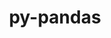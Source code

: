 ---
title: "py-pandas"
layout: cache
categories: [package, v0.20.3]
meta: {"versions": ["1.3.5", "1.5.3"], "compilers": ["gcc@=11.1.0", "gcc@=11.4.0", "gcc@=7.5.0"], "oss": ["ubuntu18.04", "ubuntu20.04", "ubuntu22.04"], "platforms": ["linux"], "targets": ["ppc64le", "x86_64_v3"], "stacks": ["data-vis-sdk", "e4s", "e4s-power", "ml-linux-x86_64-cpu", "ml-linux-x86_64-cuda", "ml-linux-x86_64-rocm", "radiuss", "root"], "num_specs": 11, "num_specs_by_stack": {"radiuss": 1, "root": 11, "e4s-power": 2, "data-vis-sdk": 4, "e4s": 2, "ml-linux-x86_64-cuda": 2, "ml-linux-x86_64-rocm": 2, "ml-linux-x86_64-cpu": 2}}
spec_details: [{"hash": "hmxmnh3gwlzmx5z23k7tmubzbiup3bzn", "compiler": "gcc@=7.5.0", "versions": ["1.5.3"], "os": "ubuntu18.04", "platform": "linux", "target": "x86_64_v3", "variants": ["build_system=python_pip"], "stacks": ["radiuss", "root"], "size": "-", "tarball": "https://binaries.spack.io/releases/v0.20.3/build_cache/linux-ubuntu18.04-x86_64_v3/gcc-7.5.0/py-pandas-1.5.3/linux-ubuntu18.04-x86_64_v3-gcc-7.5.0-py-pandas-1.5.3-hmxmnh3gwlzmx5z23k7tmubzbiup3bzn.spack"}, {"hash": "7atpplqvqbtr4i7smk76cgojihzg6oyz", "compiler": "gcc@=11.1.0", "versions": ["1.5.3"], "os": "ubuntu20.04", "platform": "linux", "target": "ppc64le", "variants": ["build_system=python_pip"], "stacks": ["root", "e4s-power"], "size": "-", "tarball": "https://binaries.spack.io/releases/v0.20.3/build_cache/linux-ubuntu20.04-ppc64le/gcc-11.1.0/py-pandas-1.5.3/linux-ubuntu20.04-ppc64le-gcc-11.1.0-py-pandas-1.5.3-7atpplqvqbtr4i7smk76cgojihzg6oyz.spack"}, {"hash": "tphfvdumegdahinjtyp3ebegvkk3lkao", "compiler": "gcc@=11.1.0", "versions": ["1.5.3"], "os": "ubuntu20.04", "platform": "linux", "target": "ppc64le", "variants": ["build_system=python_pip"], "stacks": ["root", "e4s-power"], "size": "-", "tarball": "https://binaries.spack.io/releases/v0.20.3/build_cache/linux-ubuntu20.04-ppc64le/gcc-11.1.0/py-pandas-1.5.3/linux-ubuntu20.04-ppc64le-gcc-11.1.0-py-pandas-1.5.3-tphfvdumegdahinjtyp3ebegvkk3lkao.spack"}, {"hash": "c5c2s2i52pi6srusfqashikjnncwdxs6", "compiler": "gcc@=11.1.0", "versions": ["1.3.5"], "os": "ubuntu20.04", "platform": "linux", "target": "x86_64_v3", "variants": ["build_system=python_pip"], "stacks": ["root", "data-vis-sdk"], "size": "-", "tarball": "https://binaries.spack.io/releases/v0.20.3/build_cache/linux-ubuntu20.04-x86_64_v3/gcc-11.1.0/py-pandas-1.3.5/linux-ubuntu20.04-x86_64_v3-gcc-11.1.0-py-pandas-1.3.5-c5c2s2i52pi6srusfqashikjnncwdxs6.spack"}, {"hash": "qyn5vhzylfl7wzibbae3dzj3gzacrwls", "compiler": "gcc@=11.1.0", "versions": ["1.5.3"], "os": "ubuntu20.04", "platform": "linux", "target": "x86_64_v3", "variants": ["build_system=python_pip"], "stacks": ["root", "data-vis-sdk"], "size": "-", "tarball": "https://binaries.spack.io/releases/v0.20.3/build_cache/linux-ubuntu20.04-x86_64_v3/gcc-11.1.0/py-pandas-1.5.3/linux-ubuntu20.04-x86_64_v3-gcc-11.1.0-py-pandas-1.5.3-qyn5vhzylfl7wzibbae3dzj3gzacrwls.spack"}, {"hash": "s7yoxsjggb5g7i34hty24cq5i2jtblxj", "compiler": "gcc@=11.1.0", "versions": ["1.5.3"], "os": "ubuntu20.04", "platform": "linux", "target": "x86_64_v3", "variants": ["build_system=python_pip"], "stacks": ["root", "e4s"], "size": "-", "tarball": "https://binaries.spack.io/releases/v0.20.3/build_cache/linux-ubuntu20.04-x86_64_v3/gcc-11.1.0/py-pandas-1.5.3/linux-ubuntu20.04-x86_64_v3-gcc-11.1.0-py-pandas-1.5.3-s7yoxsjggb5g7i34hty24cq5i2jtblxj.spack"}, {"hash": "lkxkf3y5x7q35t2cnwxmr6kopgz5kpou", "compiler": "gcc@=11.1.0", "versions": ["1.3.5"], "os": "ubuntu20.04", "platform": "linux", "target": "x86_64_v3", "variants": ["build_system=python_pip"], "stacks": ["root", "e4s"], "size": "-", "tarball": "https://binaries.spack.io/releases/v0.20.3/build_cache/linux-ubuntu20.04-x86_64_v3/gcc-11.1.0/py-pandas-1.3.5/linux-ubuntu20.04-x86_64_v3-gcc-11.1.0-py-pandas-1.3.5-lkxkf3y5x7q35t2cnwxmr6kopgz5kpou.spack"}, {"hash": "tlstquthqvvjppy533ea6xjdyik47foo", "compiler": "gcc@=11.1.0", "versions": ["1.5.3"], "os": "ubuntu20.04", "platform": "linux", "target": "x86_64_v3", "variants": ["build_system=python_pip"], "stacks": ["root", "data-vis-sdk"], "size": "-", "tarball": "https://binaries.spack.io/releases/v0.20.3/build_cache/linux-ubuntu20.04-x86_64_v3/gcc-11.1.0/py-pandas-1.5.3/linux-ubuntu20.04-x86_64_v3-gcc-11.1.0-py-pandas-1.5.3-tlstquthqvvjppy533ea6xjdyik47foo.spack"}, {"hash": "rrwncqyfhrsmhnjs6f22vshiwsdaeics", "compiler": "gcc@=11.1.0", "versions": ["1.3.5"], "os": "ubuntu20.04", "platform": "linux", "target": "x86_64_v3", "variants": ["build_system=python_pip"], "stacks": ["root", "data-vis-sdk"], "size": "-", "tarball": "https://binaries.spack.io/releases/v0.20.3/build_cache/linux-ubuntu20.04-x86_64_v3/gcc-11.1.0/py-pandas-1.3.5/linux-ubuntu20.04-x86_64_v3-gcc-11.1.0-py-pandas-1.3.5-rrwncqyfhrsmhnjs6f22vshiwsdaeics.spack"}, {"hash": "j76yygbdu6y3nbajavhydemfwp2zaj3x", "compiler": "gcc@=11.4.0", "versions": ["1.5.3"], "os": "ubuntu22.04", "platform": "linux", "target": "x86_64_v3", "variants": ["build_system=python_pip"], "stacks": ["ml-linux-x86_64-cuda", "root", "ml-linux-x86_64-rocm", "ml-linux-x86_64-cpu"], "size": "-", "tarball": "https://binaries.spack.io/releases/v0.20.3/build_cache/linux-ubuntu22.04-x86_64_v3/gcc-11.4.0/py-pandas-1.5.3/linux-ubuntu22.04-x86_64_v3-gcc-11.4.0-py-pandas-1.5.3-j76yygbdu6y3nbajavhydemfwp2zaj3x.spack"}, {"hash": "wjgeqjbk4l3q4nex2r5mjej6m52vzpia", "compiler": "gcc@=11.4.0", "versions": ["1.5.3"], "os": "ubuntu22.04", "platform": "linux", "target": "x86_64_v3", "variants": ["build_system=python_pip"], "stacks": ["ml-linux-x86_64-cuda", "root", "ml-linux-x86_64-rocm", "ml-linux-x86_64-cpu"], "size": "-", "tarball": "https://binaries.spack.io/releases/v0.20.3/build_cache/linux-ubuntu22.04-x86_64_v3/gcc-11.4.0/py-pandas-1.5.3/linux-ubuntu22.04-x86_64_v3-gcc-11.4.0-py-pandas-1.5.3-wjgeqjbk4l3q4nex2r5mjej6m52vzpia.spack"}]
---